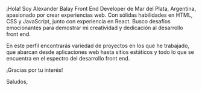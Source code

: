 ¡Hola! Soy Alexander Balay 
Front End Developer de Mar del Plata, Argentina, apasionado por crear experiencias web. Con sólidas habilidades en HTML, CSS y JavaScript, junto con experiencia en React. Busco desafíos emocionantes para demostrar mi creatividad y dedicación al desarrollo front end.

En este perfil encontrarás variedad de proyectos en los que he trabajado, que abarcan desde aplicaciones web hasta sitios estáticos y todo lo que se encuentra en el espectro del desarrollo front end.

¡Gracias por tu interés!

Saludos,
